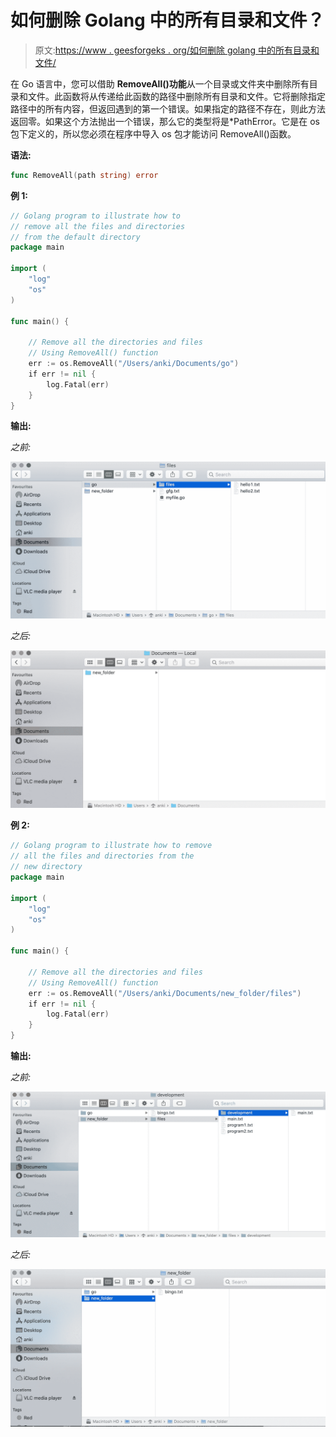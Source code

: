 # 如何删除 Golang 中的所有目录和文件？

> 原文:[https://www . geesforgeks . org/如何删除 golang 中的所有目录和文件/](https://www.geeksforgeeks.org/how-to-remove-all-directories-and-files-in-golang/)

在 Go 语言中，您可以借助 **RemoveAll()功能**从一个目录或文件夹中删除所有目录和文件。此函数将从传递给此函数的路径中删除所有目录和文件。它将删除指定路径中的所有内容，但返回遇到的第一个错误。如果指定的路径不存在，则此方法返回零。如果这个方法抛出一个错误，那么它的类型将是*PathError。它是在 os 包下定义的，所以您必须在程序中导入 os 包才能访问 RemoveAll()函数。

**语法:**

```go
func RemoveAll(path string) error
```

**例 1:**

```go
// Golang program to illustrate how to 
// remove all the files and directories
// from the default directory
package main

import (
    "log"
    "os"
)

func main() {

    // Remove all the directories and files
    // Using RemoveAll() function
    err := os.RemoveAll("/Users/anki/Documents/go")
    if err != nil {
        log.Fatal(err)
    }
}
```

**输出:**

*之前:*

![before removing all files and directories in golang](img/d65088e32a562954d4bc65e20a4d32b1.png)

*之后:*

![after removing all files and directories in golang](img/798eb6363d28a8d19b160fa4df9255ba.png)

**例 2:**

```go
// Golang program to illustrate how to remove
// all the files and directories from the
// new directory
package main

import (
    "log"
    "os"
)

func main() {

    // Remove all the directories and files
    // Using RemoveAll() function
    err := os.RemoveAll("/Users/anki/Documents/new_folder/files")
    if err != nil {
        log.Fatal(err)
    }
}
```

**输出:**

*之前:*

![before removing all files and directories in golang](img/ffb9845633508ed41a056c10e28b73d2.png)

*之后:*

![after removing all files and directories in golang](img/56362490248ded9894d0ad1604b7e164.png)
